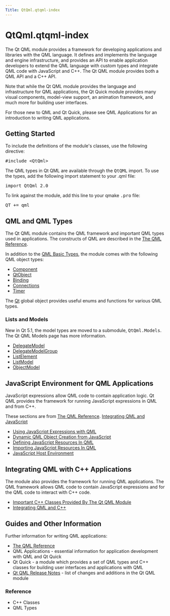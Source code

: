 ```yaml
---
Title: QtQml.qtqml-index
---
```


# QtQml.qtqml-index

<span class="subtitle"></span>
<!-- $$$qtqml-index.html-description -->
<p>The Qt QML module provides a framework for developing applications and libraries with the QML language. It defines and implements the language and engine infrastructure, and provides an API to enable application developers to extend the QML language with custom types and integrate QML code with JavaScript and C++. The Qt QML module provides both a QML API and a C++ API.</p>
<p>Note that while the Qt QML module provides the language and infrastructure for QML applications, the Qt Quick module provides many visual components, model-view support, an animation framework, and much more for building user interfaces.</p>
<p>For those new to QML and Qt Quick, please see QML Applications for an introduction to writing QML applications.</p>
<h2>Getting Started</h2>
<p>To include the definitions of the module's classes, use the following directive:</p>
<pre class="cpp"><span class="preprocessor">#include &lt;QtQml&gt;</span></pre>
<p>The QML types in Qt QML are available through the <tt>QtQML</tt> import. To use the types, add the following import statement to your .qml file:</p>
<pre class="cpp">import <span class="type">QtQml</span> <span class="number">2.0</span></pre>
<p>To link against the module, add this line to your qmake <tt>.pro</tt> file:</p>
<pre class="cpp">QT <span class="operator">+</span><span class="operator">=</span> qml</pre>
<h2>QML and QML Types</h2>
<p>The Qt QML module contains the QML framework and important QML types used in applications. The constructs of QML are described in the <a href="QtQml.qmlreference.md">The QML Reference</a>.</p>
<p>In addition to the <a href="QtQml.qtqml-typesystem-basictypes.md">QML Basic Types</a>, the module comes with the following QML object types:</p>
<ul>
<li><a href="QtQml.Component.md">Component</a></li>
<li><a href="QtQml.QtObject.md">QtObject</a></li>
<li><a href="QtQml.Binding.md">Binding</a></li>
<li><a href="QtQml.Connections.md">Connections</a></li>
<li><a href="QtQml.Timer.md">Timer</a></li>
</ul>
<p>The <a href="QtQml.Qt.md">Qt</a> global object provides useful enums and functions for various QML types.</p>
<h3>Lists and Models</h3>
<p>New in Qt 5.1, the model types are moved to a submodule, <tt>QtQml.Models</tt>. The Qt QML Models page has more information.</p>
<ul>
<li><a href="QtQml.DelegateModel.md">DelegateModel</a></li>
<li><a href="QtQml.DelegateModelGroup.md">DelegateModelGroup</a></li>
<li><a href="QtQml.ListElement.md">ListElement</a></li>
<li><a href="QtQml.ListModel.md">ListModel</a></li>
<li><a href="QtQml.ObjectModel.md">ObjectModel</a></li>
</ul>
<h2>JavaScript Environment for QML Applications</h2>
<p>JavaScript expressions allow QML code to contain application logic. Qt QML provides the framework for running JavaScript expressions in QML and from C++.</p>
<p>These sections are from <a href="QtQml.qmlreference.md">The QML Reference</a>. <a href="QtQml.qtqml-javascript-topic.md">Integrating QML and JavaScript</a></p>
<ul>
<li><a href="QtQml.qtqml-javascript-expressions.md">Using JavaScript Expressions with QML</a></li>
<li><a href="QtQml.qtqml-javascript-dynamicobjectcreation.md">Dynamic QML Object Creation from JavaScript</a></li>
<li><a href="QtQml.qtqml-javascript-resources.md">Defining JavaScript Resources In QML</a></li>
<li><a href="QtQml.qtqml-javascript-imports.md">Importing JavaScript Resources In QML</a></li>
<li><a href="QtQml.qtqml-javascript-hostenvironment.md">JavaScript Host Environment</a></li>
</ul>
<h2>Integrating QML with C++ Applications</h2>
<p>The module also provides the framework for running QML applications. The QML framework allows QML code to contain JavaScript expressions and for the QML code to interact with C++ code.</p>
<ul>
<li><a href="QtQml.qtqml-cppclasses-topic.md">Important C++ Classes Provided By The Qt QML Module</a></li>
<li><a href="QtQml.qtqml-cppintegration-topic.md">Integrating QML and C++</a></li>
</ul>
<h2>Guides and Other Information</h2>
<p>Further information for writing QML applications:</p>
<ul>
<li><a href="QtQml.qmlreference.md">The QML Reference</a></li>
<li>QML Applications - essential information for application development with QML and Qt Quick</li>
<li>Qt Quick - a module which provides a set of QML types and C++ classes for building user interfaces and applications with QML</li>
<li><a href="QtQml.qtqml-releasenotes.md">Qt QML Release Notes</a> - list of changes and additions in the Qt QML module</li>
</ul>
<h3>Reference</h3>
<ul>
<li>C++ Classes</li>
<li>QML Types</li>
</ul>
<!-- @@@qtqml-index.html -->
